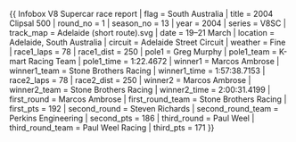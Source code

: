 {{ Infobox V8 Supercar race report | flag = South Australia | title = 2004 Clipsal 500 | round_no = 1 | season_no = 13 | year = 2004 | series = V8SC | track_map = Adelaide (short route).svg | date = 19–21 March | location = Adelaide, South Australia | circuit = Adelaide Street Circuit | weather = Fine | race1_laps = 78 | race1_dist = 250 | pole1 = Greg Murphy | pole1_team = K-mart Racing Team | pole1_time = 1:22.4672 | winner1 = Marcos Ambrose | winner1_team = Stone Brothers Racing | winner1_time = 1:57:38.7153 | race2_laps = 78 | race2_dist = 250 | winner2 = Marcos Ambrose | winner2_team = Stone Brothers Racing | winner2_time = 2:00:31.4199 | first_round = Marcos Ambrose | first_round_team = Stone Brothers Racing | first_pts = 192 | second_round = Steven Richards | second_round_team = Perkins Engineering | second_pts = 186 | third_round = Paul Weel | third_round_team = Paul Weel Racing | third_pts = 171 }}

